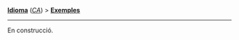 **[Idioma][1]** (*[CA][2]*) > **[Exemples][3]**

***

En construcció.

[1]: Select-your-language
[2]: Català-–-Inici
[3]: Català-–-Exemples